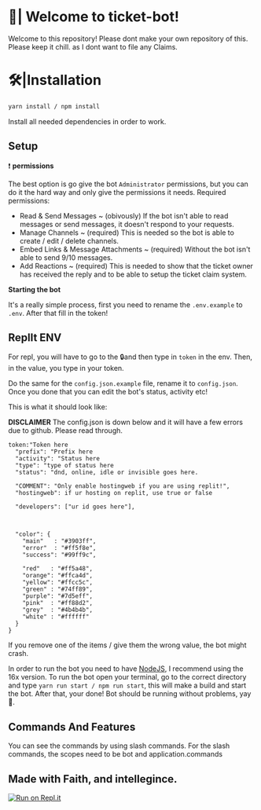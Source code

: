 # 👋| Welcome to ticket-bot!
Welcome to this repository! Please dont make your own repository of this. Please keep it chill. as I dont want to file any Claims.
# 🛠|Installation
```sh
yarn install / npm install
```
Install all needed dependencies in order to work.

## Setup


❗ **permissions**

The best option is go give the bot `Administrator` permissions, but you can do it the hard way and only give the permissions it needs. Required permissions:

- Read & Send Messages ~ (obivously) If the bot isn't able to read messages or send messages, it doesn't respond to your requests.
- Manage Channels ~ (required) This is needed so the bot is able to create / edit / delete channels.
- Embed Links & Message Attachments ~ (required) Without the bot isn't able to send 9/10 messages.
- Add Reactions ~ (required) This is needed to show that the ticket owner has received the reply and to be able to setup the ticket claim system.

**Starting the bot**

It's a really simple process, first you need to rename the `.env.example` to `.env`. After that fill in the token!

## ReplIt ENV

For repl, you will have to go to the 🔒and then type in `token` in the env. Then, in the value, you type in your token. 

Do the same for the `config.json.example` file, rename it to `config.json`. Once you done that you can edit the bot's status, activity etc!

This is what it should look like:

**DISCLAIMER** The config.json is down below and it will have a few errors due to github. Please read through.

```
token:"Token here
  "prefix": "Prefix here
  "activity": "Status here
  "type": "type of status here
  "status": "dnd, online, idle or invisible goes here.
  
  "COMMENT": "Only enable hostingweb if you are using replit!",
  "hostingweb": if ur hosting on replit, use true or false
  
  "developers": ["ur id goes here"],



  "color": {
    "main"   : "#3903ff",
    "error"  : "#ff5f8e",
    "success": "#99ff9c",

    "red"   : "#ff5a48",
    "orange": "#ffca4d",
    "yellow": "#ffcc5c",
    "green" : "#74ff89",
    "purple": "#7d5eff",
    "pink"  : "#ff88d2",
    "grey"  : "#4b4b4b",
    "white" : "#ffffff"
  }
} 
```

If you remove one of the items / give them the wrong value, the bot might crash.

In order to run the bot you need to have [NodeJS](https://nodejs.org/en/), I recommend using the 16x version. To run the bot open your terminal, go to the correct directory and type `yarn run start / npm run start`, this will make a build and start the bot. After that, your done! Bot should be running without problems, yay 🎉.


## Commands And Features
You can see the commands by using slash commands. For the slash commands, the scopes need to be bot and application.commands
 
 
 ## Made with Faith, and intellegince.
 
[![Run on Repl.it](https://repl.it/badge/github/KyleGamezYT/tickets)](https://repl.it/github/KyleGamez/tickets)

